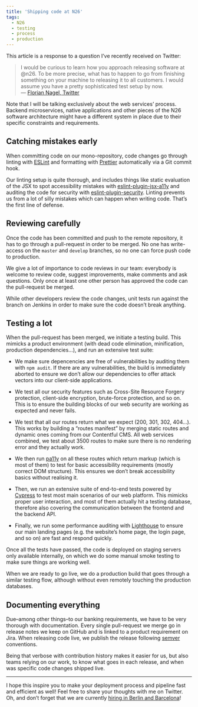 ```yaml
---
title: 'Shipping code at N26'
tags:
  - N26
  - testing
  - process
  - production
---
```


This article is a response to a question I’ve recently received on Twitter: 

> I would be curious to learn how you approach releasing software at @n26. To be more precise, what has to happen to go from finishing something on your machine to releasing it to all customers. I would assume you have a pretty sophisticated test setup by now.  
> — [Florian Nagel, Twitter](https://twitter.com/_floriannagel/status/1074660340414205958)

Note that I will be talking exclusively about the web services’ process. Backend microservices, native applications and other pieces of the N26 software architecture might have a different system in place due to their specific constraints and requirements.

## Catching mistakes early

When committing code on our mono-repository, code changes go through linting with [ESLint](https://eslint.org/) and formatting with [Prettier](https://github.com/prettier/prettier) automatically via a Git commit hook. 

Our linting setup is quite thorough, and includes things like static evaluation of the JSX to spot accessibility mistakes with [eslint-plugin-jsx-a11y](https://www.npmjs.com/package/eslint-plugin-jsx-a11y) and auditing the code for security with [eslint-plugin-security](https://www.npmjs.com/package/eslint-plugin-security). Linting prevents us from a lot of silly mistakes which can happen when writing code. That’s the first line of defense.

## Reviewing carefully

Once the code has been committed and push to the remote repository, it has to go through a pull-request in order to be merged. No one has write-access on the `master` and `develop` branches, so no one can force push code to production.

We give a lot of importance to code reviews in our team: everybody is welcome to review code, suggest improvements, make comments and ask questions. Only once at least one other person has approved the code can the pull-request be merged.

While other developers review the code changes, unit tests run against the branch on Jenkins in order to make sure the code doesn’t break anything. 

## Testing a lot

When the pull-request has been merged, we initiate a testing build. This mimicks a product environment (with dead code elimination, minification, production dependencies…), and run an extensive test suite:

- We make sure depencencies are free of vulnerabilities by auditing them with `npm audit`. If there are any vulnerabilities, the build is immediately aborted to ensure we don’t allow our dependencies to offer attack vectors into our client-side applications. 

- We test all our security features such as Cross-Site Resource Forgery protection, client-side encryption, brute-force protection, and so on. This is to ensure the building blocks of our web security are working as expected and never fails.

- We test that all our routes return what we expect (200, 301, 302, 404…). This works by building a “routes manifest” by merging static routes and dynamic ones coming from our Contentful CMS. All web services combined, we test about 3500 routes to make sure there is no rendering error and they actually work.

- We then run [pa11y](http://pa11y.org/) on all these routes which return markup (which is most of them) to test for basic accessibility requirements (mostly correct DOM structure). This ensures we don’t break accessibility basics without realising it.

- Then, we run an extensive suite of end-to-end tests powered by [Cypress](https://www.cypress.io/) to test most main scenarios of our web platform. This mimicks proper user interaction, and most of them actually hit a testing database, therefore also covering the communication between the frontend and the backend API.

- Finally, we run some performance auditing with [Lighthouse](https://github.com/GoogleChrome/lighthouse) to ensure our main landing pages (e.g. the website’s home page, the login page, and so on) are fast and respond quickly. 

Once all the tests have passed, the code is deployed on staging servers only available internally, on which we do some manual smoke testing to make sure things are working well.

When we are ready to go live, we do a production build that goes through a similar testing flow, although without even remotely touching the production databases.

## Documenting everything 

Due–among other things–to our banking requirements, we have to be very thorough with documentation. Every single pull-request we merge go in release notes we keep on GitHub and is linked to a product requirement on Jira. When releasing code live, we publish the release following [semver](https://semver.org/) conventions. 

Being that verbose with contribution history makes it easier for us, but also teams relying on our work, to know what goes in each release, and when was specific code changes shipped live.

---

I hope this inspire you to make your deployment process and pipeline fast and efficient as well! Feel free to share your thoughts with me on Twitter. Oh, and don’t forget that we are currently [hiring in Berlin and Barcelona](https://n26.com/en/careers/departments/13426)!
